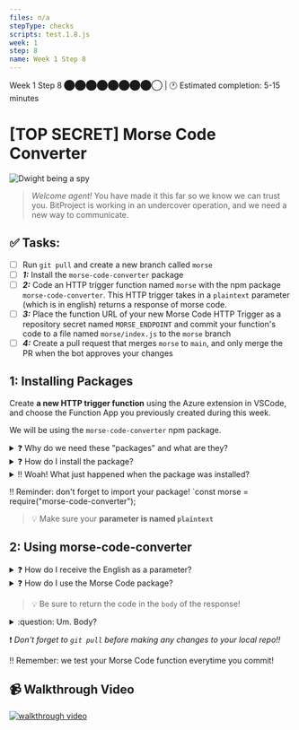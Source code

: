 ```yaml
---
files: n/a
stepType: checks
scripts: test.1.8.js
week: 1
step: 8
name: Week 1 Step 8
---
```

Week 1 Step 8 ⬤⬤⬤⬤⬤⬤⬤⬤◯ | 🕐 Estimated completion: 5-15 minutes

# [TOP SECRET] Morse Code Converter

![Dwight being a spy](https://media1.giphy.com/media/0HMhOCi7k9BH0BPdM5/giphy.gif?cid=ecf05e47hg0huslpl7cm5xuzpuncrzlmgzct1g0zwua85zzv&rid=giphy.gif&ct=g)
<br>

> *Welcome agent!* You have made it this far so we know we can trust you. BitProject is working in an undercover operation, and we need a new way to communicate.

## ✅  Tasks:

- [ ] Run `git pull` and create a new branch called `morse`
- [ ] ***1:*** Install the `morse-code-converter` package
- [ ] ***2:*** Code an HTTP trigger function named `morse` with the npm package `morse-code-converter`. This HTTP trigger takes in a `plaintext` parameter (which is in english) returns a response of morse code.
- [ ] ***3:*** Place the function URL of your new Morse Code HTTP Trigger as a repository secret named `MORSE_ENDPOINT` and commit your function's code to a file named `morse/index.js` to the `morse` branch
- [ ] ***4:*** Create a pull request that merges `morse` to `main`, and only merge the PR when the bot approves your changes 

## 1: Installing Packages

Create **a new HTTP trigger function** using the Azure extension in VSCode, and choose the Function App you previously created during this week. 

We will be using the `morse-code-converter` npm package.

<details>
<summary>❓ Why do we need these "packages" and what are they?</summary>
  </br>

Packages are awesome! They're chunks of publicly available code that someone else has written to help make coding easier for everyone else. These packages reusable code that increases functionality in your code.

Before the Azure Function can run the code we will write, we have to install all the necessary package dependencies. These packages contain **code that we will "depend on" in the application**; we have to install them in the console using `npm install`.

>💡 [What is a package?](https://www.w3schools.com/nodejs/nodejs_npm.asp)

>💡 [What is the morse-code-converter package?](https://www.npmjs.com/package/morse-code-converter)

<br><br/>
</details>

<details>
<summary>❓ How do I install the package?</summary>
  </br>

In VS Code, open your terminal.
>💡 On Windows or Mac, go to the header of your window, and go to `Terminal --> New Terminal`.
![image](https://user-images.githubusercontent.com/69332964/125171153-b42f6300-e180-11eb-88d0-34ef48451069.png)

Enter these commands in order:

```sh
npm init -y 

npm install morse-code-converter
```

 <br><br/>
</details>
<details>
<summary>‼️ Woah! What just happened when the package was installed?</summary>
  </br>

The first command created a **package.json** file to store your dependencies and essentially keeps track of what packages your application needs. You can find this file by going into the left menu and clicking on "App Files".

<img width="266" alt="Screen Shot 2021-04-26 at 3 15 21 AM" src="https://user-images.githubusercontent.com/28051494/116067063-a6684800-a63d-11eb-9652-fbda8805fd8a.png">

The next one actually installs the necessary packages with code, `morse-code-converter`.

>💡 Note: If you get red text like `WARN`, you can ignore it.

<img width="1440" alt="Screen Shot 2021-04-26 at 3 12 43 AM" src="https://user-images.githubusercontent.com/28051494/116066822-525d6380-a63d-11eb-9cea-5f2b82807cca.png">

  <br><br/>
</details>

‼️ Reminder: don't forget to import your package! `const morse = require("morse-code-converter");

>💡 Make sure your **parameter is named `plaintext`**

## 2: Using morse-code-converter

<details>
<summary>❓ How do I receive the English as a parameter?</summary>
  </br>

  [Query parameters](https://rapidapi.com/blog/api-glossary/parameters/query/) can be accessed from the `req` object in the input of the `module.exports` function.

  >💡 Since ours is named `plaintext`, we can access it with `req.query.plaintext`.

  **How would I send the English?**
  [place your function url here]&plaintext=[insert the English]
  <br><br/>
</details>

<details>
<summary>❓ How do I use the Morse Code package?</summary>
  </br>

  **Tip**: Try reading the [documentation](https://www.npmjs.com/package/morse-code-converter) first.

1. First require the npm package at the top of your code.

    ```js
    const morse = require("morse-code-converter");
    ```

2. Query the url for the parameter `plaintext`, and store it in a variable. 
3. Create a variable named code, but set it to `undefined` for right now, because we are not sure if `plaintext` contains a value or not (we can't translate nothing 🤔)
4. To check if the user passed in nothing for plaintext, we need to use an `if-else` [conditional](https://developer.mozilla.org/en-US/docs/Web/JavaScript/Reference/Statements/if...else).
5. We first check if the user did not pass in a parameter of `plaintext` at all, or if `plaintext` has no value. In which case, we will tell them to enter some text. 

    ```js
    if (typeof plaintext === 'undefined' || plaintext === "") {
        code = "Please enter some text to convert!"
    }
    ```

    > 💡 the `||` means `or` in JavaScript. Either the left side can be `true`, or the right side can be `true`, and the code inside the `if` will run!

6. Now that we checked if the user has entered nothing, we can add code that will execute when the user has entered something for `plaintext`. Add the code below after the entire `if` statement (after the opening and closing brackets).

    ```js
    else {
        code = morse.textToMorse(plaintext);
    }
    ```

7. Now, we just need to respond to the HTTP request with `code`! The final `if-else` code should look like:

    ```js
    if (typeof plaintext === 'undefined' || plaintext === "") {
        code = "Please enter some text to convert!"
    }
    else {
        code = morse.textToMorse(plaintext);
    }
    ```

  <br><br/>
</details>

>💡 Be sure to return the code in the `body` of the response!

<details>
<summary>:question: Um. Body?</summary>
  </br>

  **Tip**: `context.res` is the object you use to return a response to the user.

```js
    context.res = {
        body: [insert your encoded English here]
    };
```

  <br><br/>
</details>

:exclamation: *Don't forget to `git pull` before making any changes to your local repo!!*

‼️ Remember: we test your Morse Code function everytime you commit!
## 📹 Walkthrough Video
[![walkthrough video](https://img.youtube.com/vi/bwpJhqyWCOY/0.jpg)](https://www.youtube.com/watch?v=bwpJhqyWCOY)